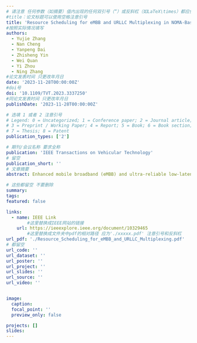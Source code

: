 ```yaml
---
# 请注意 任何参数（如摘要）值内出现的任何双引号（“）或反斜杠（如LaTeX\times）都应使用反斜杠（\）进行转义。例如，符号“和LaTeX text\times分别变为\”和\\times。有关详细信息，请参阅YAML或TOML文档。
#title：论文标题可以使用空格注意引号
title: 'Resource Scheduling for eMBB and URLLC Multiplexing in NOMA-Based VANETs: A Dual Time-Scale Approach'
#按照实际情况填写
authors:
  - Yujie Zhang
  - Nan Cheng
  - Yanpeng Dai
  - Zhisheng Yin
  - Wei Quan
  - Yi Zhou
  - Ning Zhang
#论文发表时间 只更改年月日
date: '2023-11-28T00:00:00Z'
#doi号
doi: '10.1109/TVT.2023.3337250'
#同论文发表时间 只更改年月日
publishDate: '2023-11-28T00:00:00Z'

# 选填 1 或者 2 注意引号
# Legend: 0 = Uncategorized; 1 = Conference paper; 2 = Journal article;
# 3 = Preprint / Working Paper; 4 = Report; 5 = Book; 6 = Book section;
# 7 = Thesis; 8 = Patent
publication_types: ['2']

# 期刊/会议名称 要求全称
publication: 'IEEE Transactions on Vehicular Technology'
# 留空
publication_short: ''
# 文章摘要
abstract: Enhanced mobile broadband (eMBB) and ultra-reliable low-latency communication (URLLC) are two critical services in vehicular networks. However, the presence of both services creates a difficult resource allocation problem due to their heterogeneous requirements. To address the challenge of simultaneously providing eMBB and URLLC services in vehicular networks, we propose a resource allocation approach that maximizes eMBB rate while ensuring that both URLLC latency and reliability requirements are satisfied. Our approach utilizes non-orthogonal multiple access (NOMA) technology, where the resource for eMBB services is allocated by slot and the traffic of URLLC service is accommodated using mini-slots. To solve this dual time-scale problem, we employ a dual decomposition and sub-gradient method to solve the power allocation and resource block assignment of eMBB services, while the Vogel's approximation method (VAM) and modified distribution method (MODI) are proposed to solve the URLLC resource allocation problem. Additionally, we present two low-complexity heuristic algorithms for the URLLC sub-problem. Simulation results indicate that our proposed approach surpasses baseline methods in terms of both eMBB rate and fairness.

# 这些都留空 不要删除
summary:  
tags:
featured: false

links:
  - name: IEEE Link
        #这里替换成IEEE网站的链接
    url: https://ieeexplore.ieee.org/document/10329465
        #这里替换成文件夹中pdf的相对路径 应为'./xxxxx.pdf' 注意引号和反斜杠
url_pdf: './Resource_Scheduling_for_eMBB_and_URLLC_Multiplexing.pdf'
# 都留空
url_code: ''
url_dataset: ''
url_poster: ''
url_project: ''
url_slides: ''
url_source: ''
url_video: ''


image:
  caption: 
  focal_point: ''
  preview_only: false

projects: []
slides:
---
```

